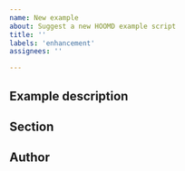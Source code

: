 ```yaml
---
name: New example
about: Suggest a new HOOMD example script
title: ''
labels: 'enhancement'
assignees: ''

---
```


<!-- Set the title of this issue to the name of the proposed example script. -->

## Example description

<!-- Describe the proposed example script. -->

## Section

<!--  Where does the new example fit in the [outline](README.md)? -->

## Author

<!-- Are you able to write this example for the benefit of the HOOMD user community? -->
